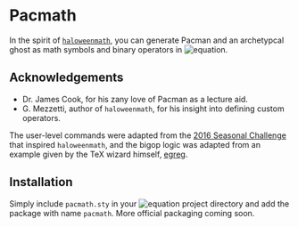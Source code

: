 # Pacmath
In the spirit of [`haloweenmath`][haloweenmath], you can generate Pacman and an archetypcal ghost as math symbols and binary operators in ![equation][LaTeX].

## Acknowledgements
 - Dr. James Cook, for his zany love of Pacman as a lecture aid.
 - G. Mezzetti, author of `haloweenmath`,  for his insight into defining custom operators.

The user-level commands were adapted from the [2016 Seasonal Challenge][challenge-question] that inspired `haloweenmath`, and the bigop logic was adapted from an example given by the TeX wizard himself, [egreg][egreg-question].

## Installation
Simply include `pacmath.sty` in your ![equation][LaTeX] project directory and add the package with name `pacmath`. More official packaging coming soon.

[haloweenmath]: https://ctan.org/pkg/halloweenmath?lang=en
[LaTeX]: https://latex.codecogs.com/gif.latex?\LaTeX
[challenge-question]: https://tex.stackexchange.com/questions/336768/seasonal-challenge-contributions-from-texing-dead-welcome#comment828307_337719
[egreg-question]: https://tex.stackexchange.com/questions/23432/how-to-create-my-own-math-operator-with-limits

